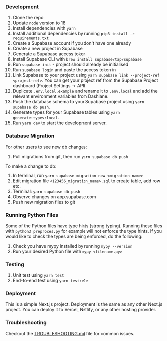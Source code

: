 ### Development

1. Clone the repo
2. Update `node` version to 18
3. Install dependencies with `yarn`
4. Install additional dependencies by running `pip3 install -r requirements.txt`
5. Create a Supabase account if you don't have one already
6. Create a new project in Supabase
7. Generate a Supabase access token
8. Install Supabase CLI with `brew install supabase/tap/supabase`
9. Run `supabase init` - project should already be initialised
10. Run `supabase login` and paste the access token in
11. Link Supabase to your project using `yarn supabase link --project-ref <project-ref>`. You can get your project ref from the Supabase Project dashboard (Project Settings -> API)
12. Duplicate `.env.local.example` and rename it to `.env.local` and add the relevant environment variables from Dashlane.
13. Push the database schema to your Supabase project using `yarn supabase db push`.
14. Generate types for your Supabase tables using `yarn generate:types:local`.
15. Run `yarn dev` to start the development server.

### Database Migration

For other users to see new db changes:

1. Pull migrations from git, then run `yarn supabase db push`

To make a change to db:

1. In terminal, run `yarn supabase migration new <migration name>`
2. Edit migration file `<123456_migration_name>.sql` to create table, add row etc.
3. Terminal: `yarn supabase db push`
4. Observe changes on app.supabase.com
5. Push new migration files to git

### Running Python Files

Some of the Python files have type hints (strong typing). Running these files with `python3 preproces.py` for example will not enforce the type hints. If you would like to check the types are being enforced, do the following:

1. Check you have mypy installed by running `mypy --version`
2. Run your desired Python file with `mypy <filename.py>`

### Testing

1. Unit test using `yarn test`
2. End-to-end test using `yarn test:e2e`

### Deployment

This is a simple Next.js project. Deployment is the same as any other Next.js project. You can deploy it to Vercel, Netlify, or any other hosting provider.

### Troubleshooting

Checkout the [TROUBLESHOOTING.md](./TROUBLESHOOTING.md) file for common issues.
